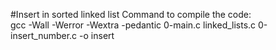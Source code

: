 #Insert in sorted linked list
Command to compile the code:\
gcc -Wall -Werror -Wextra -pedantic 0-main.c linked_lists.c 0-insert_number.c -o insert
